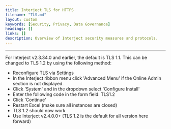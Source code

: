 ```yaml
---
title: Interject TLS for HTTPS
filename: "TLS.md"
layout: custom
keywords: [Security, Privacy, Data Governance]
headings: []
links: []
description: Overview of Interject security measures and protocols.
---
```

* * *

For Interject v2.3.34.0 and earlier, the default is TLS 1.1. This can be changed to TLS 1.2 by using the following method:

- Reconfigure TLS via Settings
 - In the Interject ribbon menu click 'Advanced Menu' if the Online Admin section is not displayed.
 - Click 'System' and in the dropdown select 'Configure Install'
 - Enter the following code in the form field: TLS1.2
 - Click 'Continue'
 - Restart Excel (make sure all instances are closed)
 - TLS 1.2 should now work
- Use Interject v2.4.0.0+ (TLS 1.2 is the default for all version here forward)